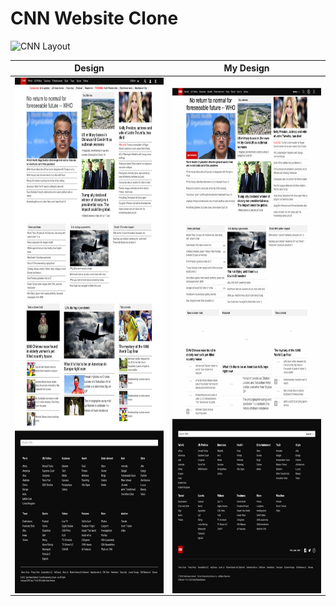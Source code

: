 # CNN Website Clone

![CNN Layout](https://github.com/zayazzp/CNN-website-Clone/blob/master/images/layout.png)

| Design                                                                            | My Design                                                                               |
| --------------------------------------------------------------------------------- | --------------------------------------------------------------------------------------- |
| <img align='left' src='./images/Layouts/my-design.jpg' height= '825' width='400'> | <img align='left' src='./images/Layouts/original-layout.png' height= '825' width='400'> |
